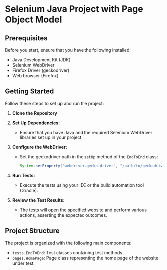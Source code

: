 
# Selenium Java Project with Page Object Model

## Prerequisites

Before you start, ensure that you have the following installed:

- Java Development Kit (JDK)
- Selenium WebDriver
- Firefox Driver (geckodriver)
- Web browser (Firefox)

## Getting Started

Follow these steps to set up and run the project:

1. **Clone the Repository**

2. **Set Up Dependencies:**
    - Ensure that you have Java and the required Selenium WebDriver libraries set up in your project

3. **Configure the WebDriver:**
    - Set the geckodriver path in the `setUp` method of the `EndToEnd` class:
      ```java
      System.setProperty("webdriver.gecko.driver", "/path/to/geckodriver");
      ```

4. **Run Tests:**
    - Execute the tests using your IDE or the build automation tool (Gradle).

5. **Review the Test Results:**
    - The tests will open the specified website and perform various actions, asserting the expected outcomes.

## Project Structure

The project is organized with the following main components:

- `tests.EndToEnd`: Test classes containing test methods.
- `pages.HomePage`: Page class representing the home page of the website under test.

